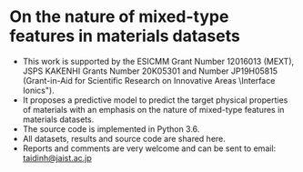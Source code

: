 # On the nature of mixed-type features in materials datasets
- This work is supported by the ESICMM Grant Number 12016013 (MEXT), JSPS KAKENHI Grants Number 20K05301 and Number JP19H05815 (Grant-in-Aid for Scientific Research on Innovative Areas \Interface Ionics").
- It proposes a predictive model to predict the target physical properties of materials with an emphasis on the nature of mixed-type features in materials datasets.
- The source code is implemented in Python 3.6.
- All datasets, results and source code are shared here.
- Reports and comments are very welcome and can be sent to email: taidinh@jaist.ac.jp
